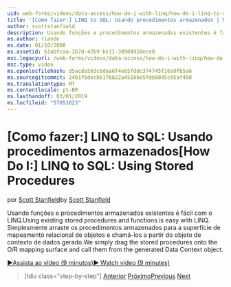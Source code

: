 ```yaml
---
uid: web-forms/videos/data-access/how-do-i-with-linq/how-do-i-linq-to-sql-using-stored-procedures
title: '[Como fazer:] LINQ to SQL: Usando procedimentos armazenados | Microsoft Docs'
author: scottstanfield
description: Usando funções e procedimentos armazenados existentes é fácil com o LINQ. Simplesmente arraste os procedimentos armazenados para a superfície de mapeamento relacional de objetos e chamá-las da ge...
ms.author: riande
ms.date: 01/10/2008
ms.assetid: b1abfcaa-3b7d-42b9-be11-38904910ece0
msc.legacyurl: /web-forms/videos/data-access/how-do-i-with-linq/how-do-i-linq-to-sql-using-stored-procedures
msc.type: video
ms.openlocfilehash: d5acda503cbdaa6f4e05fddc374745f26a9fb5a6
ms.sourcegitcommit: 24b1f6decbb17bb22a45166e5fdb0845c65af498
ms.translationtype: MT
ms.contentlocale: pt-BR
ms.lasthandoff: 03/01/2019
ms.locfileid: "57051623"
---
```

<a name="how-do-i-linq-to-sql-using-stored-procedures"></a><span data-ttu-id="29a7b-104">[Como fazer:] LINQ to SQL: Usando procedimentos armazenados</span><span class="sxs-lookup"><span data-stu-id="29a7b-104">[How Do I:] LINQ to SQL: Using Stored Procedures</span></span>
====================
<span data-ttu-id="29a7b-105">por [Scott Stanfield](https://github.com/scottstanfield)</span><span class="sxs-lookup"><span data-stu-id="29a7b-105">by [Scott Stanfield](https://github.com/scottstanfield)</span></span>

<span data-ttu-id="29a7b-106">Usando funções e procedimentos armazenados existentes é fácil com o LINQ.</span><span class="sxs-lookup"><span data-stu-id="29a7b-106">Using existing stored procedures and functions is easy with LINQ.</span></span> <span data-ttu-id="29a7b-107">Simplesmente arraste os procedimentos armazenados para a superfície de mapeamento relacional de objetos e chamá-los a partir do objeto de contexto de dados gerado.</span><span class="sxs-lookup"><span data-stu-id="29a7b-107">We simply drag the stored procedures onto the O/R mapping surface and call them from the generated Data Context object.</span></span>

[<span data-ttu-id="29a7b-108">&#9654;Assista ao vídeo (9 minutos)</span><span class="sxs-lookup"><span data-stu-id="29a7b-108">&#9654; Watch video (9 minutes)</span></span>](https://channel9.msdn.com/Blogs/ASP-NET-Site-Videos/how-do-i-linq-to-sql-using-stored-procedures)

> [!div class="step-by-step"]
> <span data-ttu-id="29a7b-109">[Anterior](how-do-i-linq-to-sql-custom-linqdatasource.md)
> [Próximo](how-do-i-linq-to-sql-updating-with-stored-procedures.md)</span><span class="sxs-lookup"><span data-stu-id="29a7b-109">[Previous](how-do-i-linq-to-sql-custom-linqdatasource.md)
[Next](how-do-i-linq-to-sql-updating-with-stored-procedures.md)</span></span>
